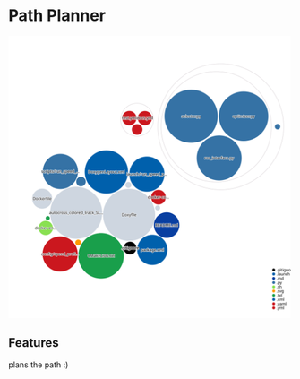 # Path Planner

![Visualization of the codebase](./codebase-diagram.svg)

## Features
plans the path :)